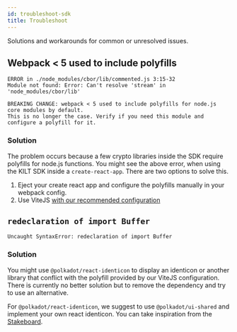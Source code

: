 ```yaml
---
id: troubleshoot-sdk
title: Troubleshoot
---
```


Solutions and workarounds for common or unresolved issues.

## Webpack < 5 used to include polyfills

```
ERROR in ./node_modules/cbor/lib/commented.js 3:15-32
Module not found: Error: Can't resolve 'stream' in 'node_modules/cbor/lib'

BREAKING CHANGE: webpack < 5 used to include polyfills for node.js core modules by default.
This is no longer the case. Verify if you need this module and configure a polyfill for it.
```

### Solution

The problem occurs because a few crypto libraries inside the SDK require polyfills for node.js functions.
You might see the above error, when using the KILT SDK inside a `create-react-app`.
There are two options to solve this.

1. Eject your create react app and configure the polyfills manually in your webpack config.
2. Use ViteJS [with our recommended configuration](./04_integrate/04_vitejs.md)

## `redeclaration of import Buffer`

```
Uncaught SyntaxError: redeclaration of import Buffer
```

### Solution

You might use `@polkadot/react-identicon` to display an identicon or another library that conflict with the polyfill provided by our ViteJS configuration.
There is currently no better solution but to remove the dependency and try to use an alternative.

For `@polkadot/react-identicon`, we suggest to use `@polkadot/ui-shared` and implement your own react identicon.
You can take inspiration from the [Stakeboard](https://github.com/BTE-Trusted-Entity/stakeboard/blob/8a9713f786a05487daa4bfc394c95b60820c5147/src/components/Identicon/Identicon.tsx).
